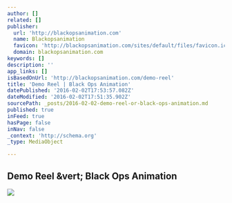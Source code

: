 ```yaml
---
author: []
related: []
publisher:
  url: 'http://blackopsanimation.com'
  name: Blackopsanimation
  favicon: 'http://blackopsanimation.com/sites/default/files/favicon.ico'
  domain: blackopsanimation.com
keywords: []
description: ''
app_links: []
isBasedOnUrl: 'http://blackopsanimation.com/demo-reel'
title: 'Demo Reel | Black Ops Animation'
datePublished: '2016-02-02T17:53:57.082Z'
dateModified: '2016-02-02T17:51:35.902Z'
sourcePath: _posts/2016-02-02-demo-reel-or-black-ops-animation.md
published: true
inFeed: true
hasPage: false
inNav: false
_context: 'http://schema.org'
_type: MediaObject

---
```

<article style=""><h1>Demo Reel &amp;vert; Black Ops Animation</h1><img src="http://blackopsanimation.com/sites/default/files/Button-Town.jpg" /></article>